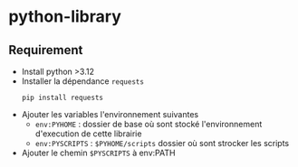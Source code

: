 # python-library

## Requirement

- Install python >3.12
- Installer la dépendance `requests`
  ```shell
  pip install requests
  ```
- Ajouter les variables l'environnement suivantes
  * `env:PYHOME` : dossier de base où sont stocké l'environnement d'execution de cette librairie
  * `env:PYSCRIPTS` : `$PYHOME/scripts` dossier où sont strocker les scripts
- Ajouter le chemin `$PYSCRIPTS` à env:PATH